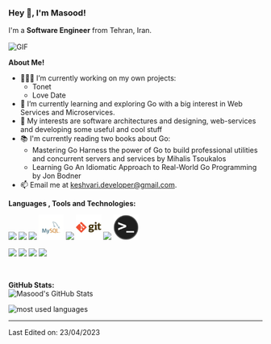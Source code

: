 
<h3 title="hehehe"> Hey 👋, I'm Masood!</h3>



I'm a **Software Engineer** from Tehran, Iran.


  <img align="center" alt="GIF" src="https://i.pinimg.com/originals/e4/26/70/e426702edf874b181aced1e2fa5c6cde.gif" />
  
<br>

**About Me!**

- 👨🏽‍💻 I’m currently working on my own projects:
	- Tonet
	- Love Date
- 🌱 I’m currently learning and exploring Go with a big interest in Web Services and Microservices. 
- 🤔 My interests are software architectures and designing, web-services and developing some useful and cool stuff
- 📚 I'm currently reading two books about Go: 
	- Mastering Go Harness the power of Go to build professional utilities and concurrent servers and services by Mihalis Tsoukalos
	- Learning Go An Idiomatic Approach to Real-World Go Programming by Jon Bodner
- 📫 Email me at [keshvari.developer@gmail.com](mailto:keshvari.developer@gmail.com]).


**Languages , Tools and Technologies:**  


<code><img height="50" src="https://raw.githubusercontent.com/jmnote/z-icons/master/svg/go.svg"></code> <code><img height="50" src="https://user-images.githubusercontent.com/25181517/183568594-85e280a7-0d7e-4d1a-9028-c8c2209e073c.png"></code> <code><img height="50" src="https://user-images.githubusercontent.com/25181517/183890598-19a0ac2d-e88a-4005-a8df-1ee36782fde1.png"></code> <code><img height="50" src="https://raw.githubusercontent.com/github/explore/80688e429a7d4ef2fca1e82350fe8e3517d3494d/topics/mysql/mysql.png"></code> <code><img height="50" src="https://user-images.githubusercontent.com/25181517/182884177-d48a8579-2cd0-447a-b9a6-ffc7cb02560e.png"></code> <code><img height="50" src="https://raw.githubusercontent.com/github/explore/80688e429a7d4ef2fca1e82350fe8e3517d3494d/topics/git/git.png"></code> <code><img height="50" src="https://user-images.githubusercontent.com/25181517/117207330-263ba280-adf4-11eb-9b97-0ac5b40bc3be.png"></code> <code><img height="50" src="https://raw.githubusercontent.com/github/explore/80688e429a7d4ef2fca1e82350fe8e3517d3494d/topics/terminal/terminal.png"></code>

<code><img height="50" src="https://user-images.githubusercontent.com/25181517/192107855-e669c777-9172-49c5-b7e0-404e29df0fee.png"></code> <code><img height="50" src="https://user-images.githubusercontent.com/25181517/192107856-aa92c8b1-b615-47c3-9141-ed0d29a90239.png"></code> <code><img height="50" src="https://user-images.githubusercontent.com/25181517/192107858-fe19f043-c502-4009-8c47-476fc89718ad.png"></code> <code><img height="50" src="https://user-images.githubusercontent.com/25181517/187070862-03888f18-2e63-4332-95fb-3ba4f2708e59.png"></code>

<br>

**GitHub Stats:**  
<img src="https://github-readme-stats.vercel.app/api?username=keshvarideveloper&show_icons=true&hide_border=true&count_private=true&theme=algolia&icon_color=fad000" alt="Masood's GitHub Stats">
<br>

<img alt="most used languages" width="500px" src="https://github-readme-stats.vercel.app/api/top-langs/?username=keshvarideveloper&count_private=true&theme=algolia&bg_color=0,000000,130F40&layout=compact&border_radius=8&langs_count=20"/>

</p>



----


Last Edited on: 23/04/2023
